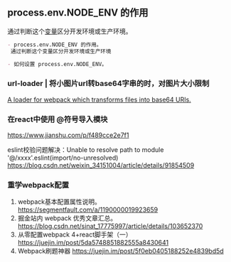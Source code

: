 

## process.env.NODE_ENV 的作用
通过判断这个[变量](https://www.cnblogs.com/usebtf/p/9912413.html)区分开发环境或生产环境。
```markdown
- process.env.NODE_ENV 的作用。
 通过判断这个变量区分开发环境或生产环境

- 如何设置 process.env.NODE_ENV。
```

### url-loader | 将小图片url转base64字串的时，对图片大小限制
[A loader for webpack which transforms files into base64 URIs.](https://webpack.docschina.org/loaders/url-loader/#limit)


### 在react中使用 @符号导入模块
https://www.jianshu.com/p/f489cce2e7f1

eslint校验问题解决：Unable to resolve path to module '@/xxxx'.eslint(import/no-unresolved)
https://blog.csdn.net/weixin_34151004/article/details/91854509



### 重学webpack配置
1. webpack基本配置属性说明。 https://segmentfault.com/a/1190000019923659
2. 掘金站内 webpack 优秀文章汇总。 https://blog.csdn.net/sinat_17775997/article/details/103652370
3. 从零配置webpack 4+react脚手架（一）https://juejin.im/post/5da5748851882555a8430641
4. Webpack刷题神器 https://juejin.im/post/5f0eb0405188252e4839bd5d
